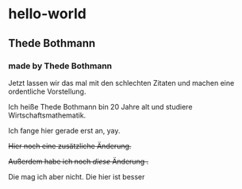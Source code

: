 # hello-world

## Thede Bothmann

### made by Thede Bothmann

Jetzt lassen wir das mal mit den schlechten Zitaten und machen eine ordentliche Vorstellung.

Ich heiße Thede Bothmann bin 20 Jahre alt und studiere Wirtschaftsmathematik.

Ich fange hier gerade erst an, yay.

~~Hier noch eine zusätzliche Änderung.~~

~~Außerdem habe ich noch *diese* Änderung .~~

Die mag ich aber nicht.
Die hier ist besser